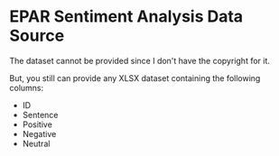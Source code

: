 # EPAR Sentiment Analysis Data Source

The dataset cannot be provided since I don't have the copyright
for it.

But, you still can provide any XLSX dataset containing the following columns:

* ID
* Sentence
* Positive
* Negative
* Neutral